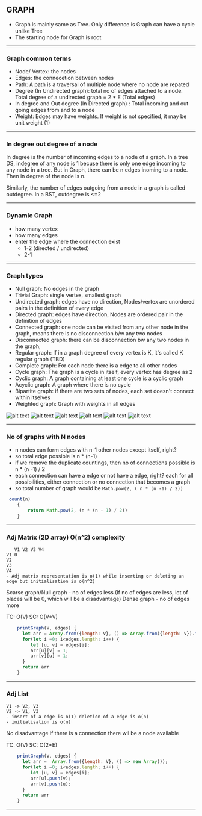## GRAPH

- Graph is mainly same as Tree. Only difference is Graph can have a cycle unlike Tree
- The starting node for Graph is root

--------------------------------------------------------------------------------------------------------------------------------

### Graph common terms

- Node/ Vertex: the nodes
- Edges: the connecetion between nodes
- Path: A path is a traversal of multiple node where no node are repated
- Degree (In Undirected graph): total no of edges attached to a node. Total degree of a undirected graph = 2 * E (Total edges)
- In degree and Out degree (In Directed graph) : Total incoming and out going edges from and to a node
- Weight: Edges may have weights. If weight is not specified, it may be unit weight (1)

--------------------------------------------------------------------------------------------------------------------------------

### In degree out degree of a node

In degree is the number of incoming edges to a node of a graph.
In a tree DS, indegree of any node is 1 becuse there is only one edge incoming to any node in a tree.
But in Graph, there can be n edges inoming to a node. Then in degree of the node is n. 

Similarly, the number of edges outgoing from a node in a graph is called outdegree. In a BST, outdegree is <=2 

--------------------------------------------------------------------------------------------------------------------------------

### Dynamic Graph

- how many vertex
- how many edges
- enter the edge where the connection exist
    - 1-2 (directed / undirected)
    - 2-1
--------------------------------------------------------------------------------------------------------------------------------

### Graph types

- Null graph: No edges in the graph
- Trivial Graph: single vertex, smallest graph
- Undirected graph: edges have no direction, Nodes/vertex are unordered pairs in the definition of every edge
- Directed graph: edges have direction, Nodes are ordered pair in the definition of edges
- Connected graph: one node can be visited from any other node in the graph, means there is no disconnection b/w any two nodes
- Disconnected graph: there can be disconnection bw any two nodes in the graph;
- Regular graph: If in a graph degree of every vertex is K, it's called K regular graph (TBD)
- Complete graph: For each node there is a edge to all other nodes
- Cycle graph: The graph is a cycle in itself, every vertex has degree as 2
- Cyclic graph: A graph containing at least one cycle is a cyclic graph
- Acyclic graph: A graph where there is no cycle
- Bipartite graph: if there are two sets of nodes, each set doesn't connect within itselves
- Weighted graph: Graph with weights in all edges


![alt text](image-3.png)
![alt text](image.png)
![alt text](image-1.png)
![alt text](image-2.png)
![alt text](image-4.png)
![alt text](image-5.png)

--------------------------------------------------------------------------------------------------------------------------------

### No of graphs with N nodes

- n nodes can form edges with n-1 other nodes except itself, right?
- so total edge possible is n * (n-1)
- if we remove the duplicate countings, then no of connections possible is n * (n -1) / 2
- each connection can have a edge or not have a edge, right? each for all possibilities, either connection or no connection that becomes a graph
- so total number of graph would be `Math.pow(2, ( n * (n -1) / 2))`

```javascript
 count(n)
    {
        return Math.pow(2, (n * (n - 1) / 2))
    }
```

--------------------------------------------------------------------------------------------------------------------------------

### Adj Matrix (2D array) O(n^2) complexity

       V1 V2 V3 V4
    V1 0   
    V2
    V3
    V4
    - Adj matrix representation is o(1) while inserting or deleting an edge but initialisation is o(n^2)

Scarse graph/Null graph - no of edges less (If no of edges are less, lot of places will be 0, which will be a disadvantage)
Dense graph - no of edges more

TC: O(V) SC: O(V*V)

```javascript
    printGraph(V, edges) {
      let arr = Array.from({length: V}, () => Array.from({length: V}).fill(0));
      for(let i =0; i<edges.length; i++) {
         let [u, v] = edges[i];
         arr[u][v] = 1;
         arr[v][u] = 1;
      }
      return arr
    }
```

--------------------------------------------------------------------------------------------------------------------------------

### Adj List 

    V1 -> V2, V3
    V2 -> V1, V3
    - insert of a edge is o(1) deletion of a edge is o(n) 
    - initialisation is o(n)
No disadvantage if there is a connection there wil be a node available

TC: O(V) SC: O(2*E)

```javascript
    printGraph(V, edges) {
      let arr =  Array.from({length: V}, () => new Array());
      for(let i =0; i<edges.length; i++) {
         let [u, v] = edges[i];
         arr[u].push(v);
         arr[v].push(u);
      }
      return arr
    }
```

--------------------------------------------------------------------------------------------------------------------------------

